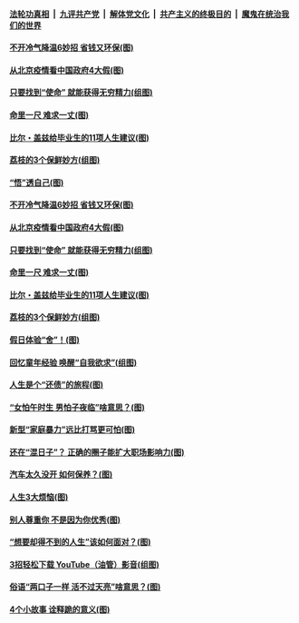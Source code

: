 

####  [法轮功真相](../../../../basic/blob/master/README.md?t=06230331) &nbsp;|&nbsp; [九评共产党](../../../../9ping.md/blob/master/README.md?t=06230331) &nbsp;|&nbsp; [解体党文化](../../../../jtdwh.md/blob/master/README.md?t=06230331)  &nbsp;|&nbsp; [共产主义的终极目的](../../../../gczydzjmd.md/blob/master/README.md?t=06230331) &nbsp;|&nbsp; [魔鬼在统治我们的世界](../../../../mgztzwmdsj.md/blob/master/README.md?t=06230331) 

#### [不开冷气降温6妙招 省钱又环保(图)](../pages/p8/937329.md?t=06230331) 

#### [从北京疫情看中国政府4大假(图)](../pages/p8/937196.md?t=06230331) 

#### [只要找到“使命” 就能获得无穷精力(组图)](../pages/p8/937159.md?t=06230331) 

#### [命里一尺 难求一丈(图)](../pages/p8/936782.md?t=06230331) 

#### [比尔・盖兹给毕业生的11项人生建议(图)](../pages/p8/936231.md?t=06230331) 

#### [荔枝的3个保鲜妙方(组图)](../pages/p8/936950.md?t=06230331) 

#### [“悟”透自己(图)](../pages/p8/936972.md?t=06230331) 

#### [不开冷气降温6妙招 省钱又环保(图)](../pages/p8/937329.md?t=06230331) 

#### [从北京疫情看中国政府4大假(图)](../pages/p8/937196.md?t=06230331) 

#### [只要找到“使命” 就能获得无穷精力(组图)](../pages/p8/937159.md?t=06230331) 

#### [命里一尺 难求一丈(图)](../pages/p8/936782.md?t=06230331) 

#### [比尔・盖兹给毕业生的11项人生建议(图)](../pages/p8/936231.md?t=06230331) 

#### [荔枝的3个保鲜妙方(组图)](../pages/p8/936950.md?t=06230331) 

#### [假日体验“舍”！(图)](../pages/p8/937183.md?t=06230331) 

#### [回忆童年经验 唤醒“自我欲求”(组图)](../pages/p8/937082.md?t=06230331) 

#### [人生是个“还债”的旅程(图)](../pages/p8/936768.md?t=06230331) 

#### [“女怕午时生 男怕子夜临”啥意思？(图)](../pages/p8/937081.md?t=06230331) 

#### [新型“家庭暴力”远比打骂更可怕(图)](../pages/p8/936230.md?t=06230331) 

#### [还在“混日子”？ 正确的圈子能扩大职场影响力(图)](../pages/p8/937049.md?t=06230331) 

#### [汽车太久没开 如何保养？(图)](../pages/p8/937035.md?t=06230331) 

#### [人生3大烦恼(图)](../pages/p8/936959.md?t=06230331) 

#### [别人尊重你 不是因为你优秀(图)](../pages/p8/936253.md?t=06230331) 

#### [“想要却得不到的人生”该如何面对？(图)](../pages/p8/936933.md?t=06230331) 

#### [3招轻松下载 YouTube（油管）影音(组图)](../pages/p8/936922.md?t=06230331) 

#### [俗语“两口子一样 活不过天亮”啥意思？(图)](../pages/p8/936917.md?t=06230331) 

#### [4个小故事 诠释跪的意义(图)](../pages/p8/936353.md?t=06230331) 

